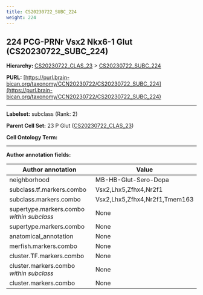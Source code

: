 ```yaml
---
title: CS20230722_SUBC_224
weight: 224
---
```

## 224 PCG-PRNr Vsx2 Nkx6-1 Glut (CS20230722_SUBC_224)
<b>Hierarchy: </b>
[CS20230722_CLAS_23](../CS20230722_CLAS_23) >
[CS20230722_SUBC_224](../CS20230722_SUBC_224)

**PURL:** [https://purl.brain-bican.org/taxonomy/CCN20230722/CS20230722_SUBC_224](https://purl.brain-bican.org/taxonomy/CCN20230722/CS20230722_SUBC_224)

---


**Labelset:** subclass (Rank: 2)

**Parent Cell Set:** 23 P Glut ([CS20230722_CLAS_23](../CS20230722_CLAS_23))



**Cell Ontology Term:** 

[MARKER GENES.]: #


---

[TRANSFERRED ANNOTATIONS.]: #


[AUTHOR ANNOTATION FIELDS.]: #


**Author annotation fields:**

| Author annotation | Value |
|-------------------|-------|
|neighborhood|MB-HB-Glut-Sero-Dopa|
|subclass.tf.markers.combo|Vsx2,Lhx5,Zfhx4,Nr2f1|
|subclass.markers.combo|Vsx2,Lhx5,Zfhx4,Nr2f1,Tmem163|
|supertype.markers.combo _within subclass_|None|
|supertype.markers.combo|None|
|anatomical_annotation|None|
|merfish.markers.combo|None|
|cluster.TF.markers.combo|None|
|cluster.markers.combo _within subclass_|None|
|cluster.markers.combo|None|
